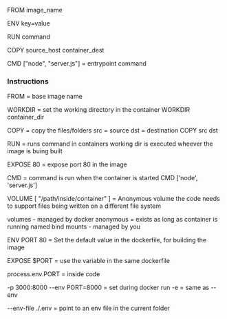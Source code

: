 FROM image_name

ENV key=value

RUN command

COPY source_host container_dest

CMD ["node", "server.js"] = entrypoint command

### Instructions


FROM = base image name

WORKDIR = set the working directory in the container
    WORKDIR container_dir


COPY = copy the files/folders
    src = source
    dst = destination
    COPY src dst

RUN = runs command in containers working dir
        is executed wheever the image is buing built

EXPOSE 80 = expose port 80 in the image

CMD = command is run when the container is started
    CMD ['node', 'server.js']


VOLUME [ "/path/inside/container" ] = Anonymous volume
the code needs to support files being written on a different file system

volumes - managed by docker
    anonymous = exists as long as container is running
    named
bind mounts - managed by you


ENV PORT 80 = Set the default value in the dockerfile, for building the image

EXPOSE $PORT = use the variable in the same dockerfile

process.env.PORT = inside code

-p 3000:8000 --env PORT=8000 = set during docker run 
-e = same as --env

--env-file ./.env = point to an env file in the current folder
